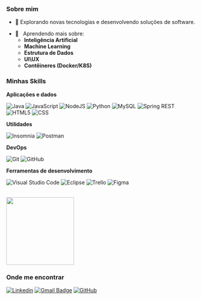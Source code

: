 

<h3>Sobre mim</h3>


- 🤔 Explorando novas tecnologias e desenvolvendo soluções de software.
<!--
- 🎓 Estudando **SEU CURSO** no <a href="link da sua faculdade">SUA FACULDADE</a>.
- 💼 Trabalhando como **ÁREA EM QUE VOCÊ TRABALHA** na <a href="LINK DA EMPRESA">EMPRESA</a>
-->
- 🌱 &nbsp; Aprendendo mais sobre:
  - **Inteligência Artificial**
  - **Machine Learning**
  - **Estrutura de Dados**
  - **UI\UX**
  - **Contêineres (Docker/K8S)**

<h3>Minhas Skills</h3>


**Aplicações e dados**


![Java](https://img.shields.io/badge/-OpenJDK-333333?style=flat&logo=OpenJDK&logoColor=fff)
![JavaScript](https://img.shields.io/badge/-JavaScript-333333?style=flat&logo=JavaScript)
![NodeJS](https://img.shields.io/badge/-Node.JS-333333?style=flat&logo=Node.JS)
![Python](https://img.shields.io/badge/-Python-333333?style=flat&logo=Python)
![MySQL](https://img.shields.io/badge/-MySQL-333333?style=flat&logo=MySQL)
![Spring REST](https://img.shields.io/badge/-Spring-333333?style=flat&logo=Spring)
![HTML5](https://img.shields.io/badge/-HTML5-333333?style=flat&logo=HTML5)
![CSS](https://img.shields.io/badge/-CSS-333333?style=flat&logo=CSS3&logoColor=1572B6)


**Utilidades**


![Insomnia](https://img.shields.io/badge/-Insomnia-333333?style=flat&logo=insomnia)
![Postman](https://img.shields.io/badge/-Postman-333333?style=flat&logo=postman)


**DevOps**


![Git](https://img.shields.io/badge/-Git-333333?style=flat&logo=git)
![GitHub](https://img.shields.io/badge/-GitHub-333333?style=flat&logo=github)


**Ferramentas de desenvolvimento**


![Visual Studio Code](https://img.shields.io/badge/-Visual%20Studio%20Code-333333?style=flat&logo=visual-studio-code&logoColor=007ACC)
![Eclipse](https://img.shields.io/badge/-Eclipse-333333?style=flat&logo=eclipse-ide&logoColor=2C2255)
![Trello](https://img.shields.io/badge/-Trello-333333?style=flat&logo=trello&logoColor=007ACC)
![Figma](https://img.shields.io/badge/-Figma-333333?style=flat&logo=figma&logoColor=007ACC)


<br/>

<a href="https://github.com/Frotas">
  <img height="180em" src="https://github-readme-stats.vercel.app/api?username=iuricode&theme=dracula&show_icons=true" />
</a>

<h3>Onde me encontrar</h3>


[![Linkedin](https://img.shields.io/badge/-username-blue?style=flat-square&logo=Linkedin&logoColor=white&link=https://linkedin.com/in/guilherme-af-sales)](https://linkedin.com/in/guilherme-af-sales)
[![Gmail Badge](https://img.shields.io/badge/-guilherme.frotas19@gmail.com-006bed?style=flat-square&logo=Gmail&logoColor=white&link=mailto:guilherme.frotas19@gmail.com)](mailto:guilherme.frotas19@gmail.com)
[![GitHub](https://img.shields.io/github/followers/Frotas?label=follow&style=social)](https://github.com/Frotas)